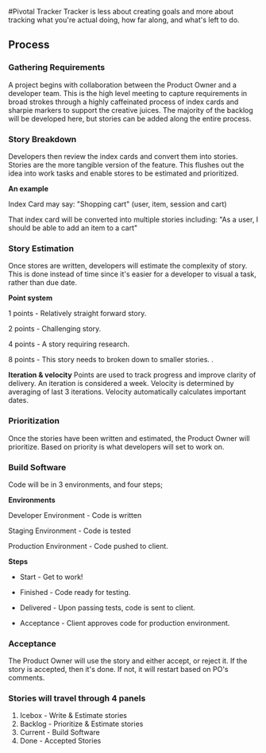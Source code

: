 #Pivotal Tracker
Tracker is less about creating goals and more about tracking what you're actual doing, how far along, and what's left to do.

## Process

### Gathering Requirements 
A project begins with collaboration between the Product Owner and a developer team. This is the high level meeting to capture requirements in broad strokes through a highly caffeinated process of index cards and sharpie markers to support the creative juices. The majority of the backlog will be developed here, but stories can be added along the entire process. 

### Story Breakdown
Developers then review the index cards and convert them into stories. Stories are the more tangible version of the feature. This flushes out the idea into work tasks and enable stores to be estimated and prioritized.

**An example**

Index Card may say: "Shopping cart" (user, item, session and cart)

That index card will be converted into multiple stories including: 
"As a user, I should be able to add an item to a cart"

### Story Estimation
Once stores are written, developers will estimate the complexity of story. This is done instead of time since it's easier for a developer to visual a task, rather than due date.

**Point system**

1 points - Relatively straight forward story.

2 points - Challenging story.

4 points - A story requiring research.

8 points - This story needs to broken down to smaller stories. .

**Iteration & velocity**
Points are used to track progress and improve clarity of delivery. An iteration is considered a week.
Velocity is determined by averaging of last 3 iterations. Velocity automatically calculates important dates.

### Prioritization
Once the stories have been written and estimated, the Product Owner will prioritize. 
Based on priority is what developers will set to work on.

### Build Software
Code will be in 3 environments, and four steps;

**Environments**

Developer Environment - Code is written

Staging Environment - Code is tested

Production Environment - Code pushed to client.

**Steps**

- Start - Get to work!

- Finished - Code ready for testing.

- Delivered - Upon passing tests, code is sent to client.

- Acceptance - Client approves code for production environment.

### Acceptance
The Product Owner will use the story and either accept, or reject it. If the story is accepted, then it's done. If not, it will restart based on PO's comments.

### Stories will travel through 4 panels
1. Icebox - Write & Estimate stories
2. Backlog - Prioritize & Estimate stories
3. Current - Build Software
4. Done - Accepted Stories

